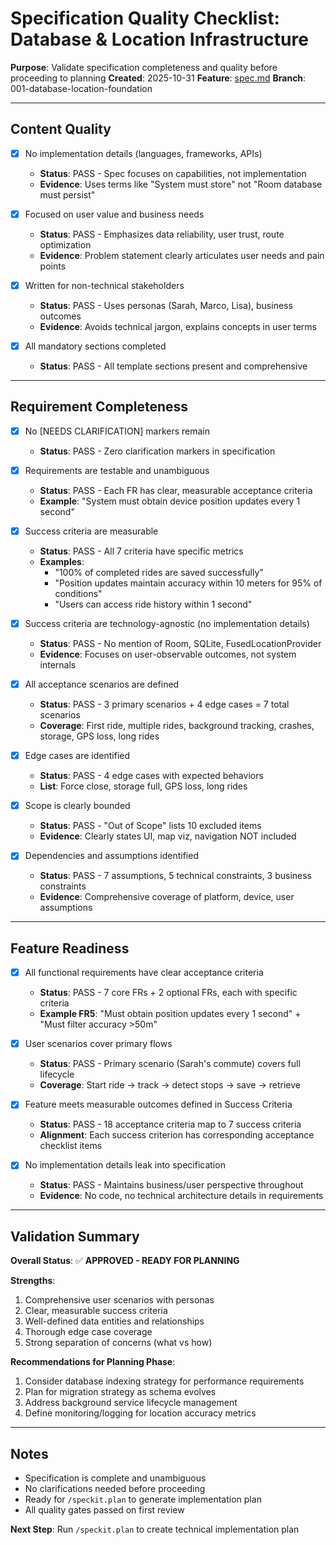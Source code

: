 # Specification Quality Checklist: Database & Location Infrastructure

**Purpose**: Validate specification completeness and quality before proceeding to planning
**Created**: 2025-10-31
**Feature**: [spec.md](../spec.md)
**Branch**: 001-database-location-foundation

---

## Content Quality

- [x] No implementation details (languages, frameworks, APIs)
  - **Status**: PASS - Spec focuses on capabilities, not implementation
  - **Evidence**: Uses terms like "System must store" not "Room database must persist"
  
- [x] Focused on user value and business needs
  - **Status**: PASS - Emphasizes data reliability, user trust, route optimization
  - **Evidence**: Problem statement clearly articulates user needs and pain points
  
- [x] Written for non-technical stakeholders
  - **Status**: PASS - Uses personas (Sarah, Marco, Lisa), business outcomes
  - **Evidence**: Avoids technical jargon, explains concepts in user terms
  
- [x] All mandatory sections completed
  - **Status**: PASS - All template sections present and comprehensive

---

## Requirement Completeness

- [x] No [NEEDS CLARIFICATION] markers remain
  - **Status**: PASS - Zero clarification markers in specification
  
- [x] Requirements are testable and unambiguous
  - **Status**: PASS - Each FR has clear, measurable acceptance criteria
  - **Example**: "System must obtain device position updates every 1 second"
  
- [x] Success criteria are measurable
  - **Status**: PASS - All 7 criteria have specific metrics
  - **Examples**:
    - "100% of completed rides are saved successfully"
    - "Position updates maintain accuracy within 10 meters for 95% of conditions"
    - "Users can access ride history within 1 second"
  
- [x] Success criteria are technology-agnostic (no implementation details)
  - **Status**: PASS - No mention of Room, SQLite, FusedLocationProvider
  - **Evidence**: Focuses on user-observable outcomes, not system internals
  
- [x] All acceptance scenarios are defined
  - **Status**: PASS - 3 primary scenarios + 4 edge cases = 7 total scenarios
  - **Coverage**: First ride, multiple rides, background tracking, crashes, storage, GPS loss, long rides
  
- [x] Edge cases are identified
  - **Status**: PASS - 4 edge cases with expected behaviors
  - **List**: Force close, storage full, GPS loss, long rides
  
- [x] Scope is clearly bounded
  - **Status**: PASS - "Out of Scope" lists 10 excluded items
  - **Evidence**: Clearly states UI, map viz, navigation NOT included
  
- [x] Dependencies and assumptions identified
  - **Status**: PASS - 7 assumptions, 5 technical constraints, 3 business constraints
  - **Evidence**: Comprehensive coverage of platform, device, user assumptions

---

## Feature Readiness

- [x] All functional requirements have clear acceptance criteria
  - **Status**: PASS - 7 core FRs + 2 optional FRs, each with specific criteria
  - **Example FR5**: "Must obtain position updates every 1 second" + "Must filter accuracy >50m"
  
- [x] User scenarios cover primary flows
  - **Status**: PASS - Primary scenario (Sarah's commute) covers full lifecycle
  - **Coverage**: Start ride → track → detect stops → save → retrieve
  
- [x] Feature meets measurable outcomes defined in Success Criteria
  - **Status**: PASS - 18 acceptance criteria map to 7 success criteria
  - **Alignment**: Each success criterion has corresponding acceptance checklist items
  
- [x] No implementation details leak into specification
  - **Status**: PASS - Maintains business/user perspective throughout
  - **Evidence**: No code, no technical architecture details in requirements

---

## Validation Summary

**Overall Status**: ✅ **APPROVED - READY FOR PLANNING**

**Strengths**:
1. Comprehensive user scenarios with personas
2. Clear, measurable success criteria
3. Well-defined data entities and relationships
4. Thorough edge case coverage
5. Strong separation of concerns (what vs how)

**Recommendations for Planning Phase**:
1. Consider database indexing strategy for performance requirements
2. Plan for migration strategy as schema evolves
3. Address background service lifecycle management
4. Define monitoring/logging for location accuracy metrics

---

## Notes

- Specification is complete and unambiguous
- No clarifications needed before proceeding
- Ready for `/speckit.plan` to generate implementation plan
- All quality gates passed on first review

**Next Step**: Run `/speckit.plan` to create technical implementation plan
